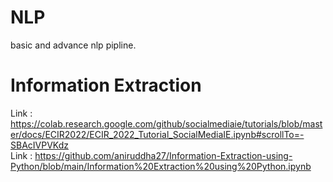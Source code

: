 # NLP
basic and advance nlp pipline.
# Information Extraction 
Link : https://colab.research.google.com/github/socialmediaie/tutorials/blob/master/docs/ECIR2022/ECIR_2022_Tutorial_SocialMediaIE.ipynb#scrollTo=-SBAcIVPVKdz
<br>
Link : https://github.com/aniruddha27/Information-Extraction-using-Python/blob/main/Information%20Extraction%20using%20Python.ipynb
